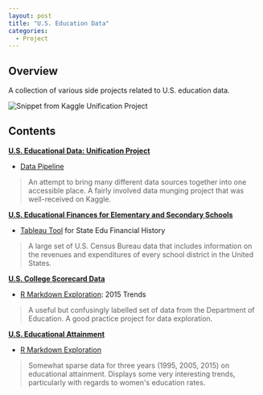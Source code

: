 ```yaml
---
layout: post
title: "U.S. Education Data"
categories:
  - Project
---
```


## Overview

A collection of various side projects related to U.S. education data.

![Snippet from Kaggle Unification Project](https://s3.amazonaws.com/jrg-resume/edu_dataset_snippet.png)


## Contents

**[U.S. Educational Data: Unification Project](https://www.kaggle.com/noriuk/us-education-datasets-unification-project)**
* [Data Pipeline](https://github.com/justinrgarrard/USEduData)

> An attempt to bring many different data sources together into one accessible place. A fairly involved data munging project that was well-received on Kaggle.

**[U.S. Educational Finances for Elementary and Secondary Schools](https://www.kaggle.com/noriuk/us-educational-finances)**
* [Tableau Tool](https://public.tableau.com/views/U_S_EducationalFinances/U_S_EducationFinancesToolbox?:embed=y&:display_count=yes) for State Edu Financial History

> A large set of U.S. Census Bureau data that includes information on the revenues and expenditures of every school district in the United States. 

**[U.S. College Scorecard Data](https://www.kaggle.com/noriuk/us-college-scorecard-data-19962015)**
* [R Markdown Exploration](https://github.com/justinrgarrard/CollegeScorecardAnalysis): 2015 Trends

> A useful but confusingly labelled set of data from the Department of Education. A good practice project for data exploration. 

**[U.S. Educational Attainment](https://www.kaggle.com/noriuk/us-educational-attainment-19952015)**
* [R Markdown Exploration](https://github.com/justinrgarrard/EducationalAttainment)

> Somewhat sparse data for three years (1995, 2005, 2015) on educational attainment. Displays some very interesting trends, particularly with regards to women's education rates.
